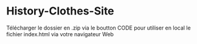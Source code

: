 # History-Clothes-Site

Télécharger le dossier en .zip  via le boutton CODE pour utiliser en local le fichier index.html via votre navigateur Web
